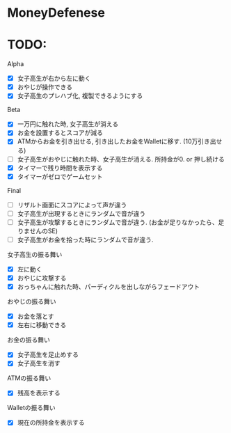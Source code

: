 # MoneyDefenese

# TODO:

Alpha

- [x] 女子高生が右から左に動く
- [x] おやじが操作できる
- [x] 女子高生のプレハブ化, 複製できるようにする

Beta

- [x] 一万円に触れた時, 女子高生が消える
- [x] お金を設置するとスコアが減る
- [x] ATMからお金を引き出せる, 引き出したお金をWalletに移す. (10万引き出せる)
- [ ] 女子高生がおやじに触れた時、女子高生が消える. 所持金が0. or 押し続ける
- [x] タイマーで残り時間を表示する
- [x] タイマーがゼロでゲームセット

Final

- [ ] リザルト画面にスコアによって声が違う
- [ ] 女子高生が出現するときにランダムで音が違う
- [ ] 女子高生が攻撃するときにランダムで音が違う. (お金が足りなかったら、足りませんのSE)
- [ ] 女子高生がお金を拾った時にランダムで音が違う.

女子高生の振る舞い

- [x] 左に動く
- [x] おやじに攻撃する
- [x] おっちゃんに触れた時、パーディクルを出しながらフェードアウト

おやじの振る舞い

- [x] お金を落とす
- [x] 左右に移動できる

お金の振る舞い

- [x] 女子高生を足止めする
- [x] 女子高生を消す

ATMの振る舞い

- [x] 残高を表示する

Walletの振る舞い

- [x] 現在の所持金を表示する

